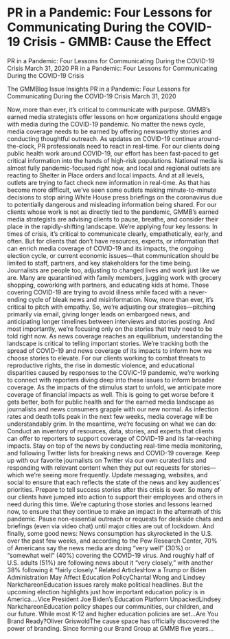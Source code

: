 # PR in a Pandemic: Four Lessons for Communicating During the COVID-19 Crisis - GMMB: Cause the Effect


PR in a Pandemic: Four Lessons for Communicating During the COVID-19 Crisis
March 31, 2020
PR in a Pandemic: Four Lessons for Communicating During the COVID-19 Crisis
 
The GMMBlog
Issue Insights PR in a Pandemic: Four Lessons for Communicating During the COVID-19 Crisis
March 31, 2020
 
Now, more than ever, it’s critical to communicate with purpose. GMMB’s earned media strategists offer lessons on how organizations should engage with media during the COVID-19 pandemic.
No matter the news cycle, media coverage needs to be earned by offering newsworthy stories and conducting thoughtful outreach. As updates on COVID-19 continue around-the-clock, PR professionals need to react in real-time.
For our clients doing public health work around COVID-19, our effort has been fast-paced to get critical information into the hands of high-risk populations. National media is almost fully pandemic-focused right now, and local and regional outlets are reacting to Shelter in Place orders and local impacts. And at all levels, outlets are trying to fact check new information in real-time. As that has become more difficult, we’ve seen some outlets making minute-to-minute decisions to stop airing White House press briefings on the coronavirus due to potentially dangerous and misleading information being shared.
For our clients whose work is not as directly tied to the pandemic, GMMB’s earned media strategists are advising clients to pause, breathe, and consider their place in the rapidly-shifting landscape. We’re applying four key lessons:
In times of crisis, it’s critical to communicate clearly, empathetically, early, and often. But for clients that don’t have resources, experts, or information that can enrich media coverage of COVID-19 and its impacts, the ongoing election cycle, or current economic issues—that communication should be limited to staff, partners, and key stakeholders for the time being.
Journalists are people too, adjusting to changed lives and work just like we are. Many are quarantined with family members, juggling work with grocery shopping, coworking with partners, and educating kids at home. Those covering COVID-19 are trying to avoid illness while faced with a never-ending cycle of bleak news and misinformation.
Now, more than ever, it’s critical to pitch with empathy. So, we’re adjusting our strategies—pitching primarily via email, giving longer leads on embargoed news, and anticipating longer timelines between interviews and stories posting. And most importantly, we’re focusing only on the stories that truly need to be told right now.
As news coverage reaches an equilibrium, understanding the landscape is critical to telling important stories. We’re tracking both the spread of COVID-19 and news coverage of its impacts to inform how we choose stories to elevate. For our clients working to combat threats to reproductive rights, the rise in domestic violence, and educational disparities caused by responses to the COVIC-19 pandemic, we’re working to connect with reporters diving deep into these issues to inform broader coverage. As the impacts of the stimulus start to unfold, we anticipate more coverage of financial impacts as well.
This is going to get worse before it gets better, both for public health and for the earned media landscape as journalists and news consumers grapple with our new normal. As infection rates and death tolls peak in the next few weeks, media coverage will be understandably grim. In the meantime, we’re focusing on what we can do:
Conduct an inventory of resources, data, stories, and experts that clients can offer to reporters to support coverage of COVID-19 and its far-reaching impacts.
Stay on top of the news by conducting real-time media monitoring, and following Twitter lists for breaking news and COVID-19 coverage.
Keep up with our favorite journalists on Twitter via our own curated lists and responding with relevant content when they put out requests for stories—which we’re seeing more frequently.
Update messaging, websites, and social to ensure that each reflects the state of the news and key audiences’ priorities.
Prepare to tell success stories after this crisis is over. So many of our clients have jumped into action to support their employees and others in need during this time. We’re capturing those stories and lessons learned now, to ensure that they continue to make an impact in the aftermath of this pandemic.
Pause non-essential outreach or requests for deskside chats and briefings (even via video chat) until major cities are out of lockdown.
And finally, some good news: News consumption has skyrocketed in the U.S. over the past few weeks, and according to the Pew Research Center, 70% of Americans say the news media are doing “very well” (30%) or “somewhat well” (40%) covering the COVID-19 virus. And roughly half of U.S. adults (51%) are following news about it “very closely,” with another 38% following it “fairly closely.”
Related ArticlesHow a Trump or Biden Administration May Affect Education PolicyChantal Wong and Lindsey NarkchareonEducation issues rarely make political headlines. But the upcoming election highlights just how important education policy is in America.…Vice President Joe Biden’s Education Platform UnpackedLindsey NarkchareonEducation policy shapes our communities, our children, and our future. While most K-12 and higher education policies are set…Are You Brand Ready?Oliver GriswoldThe cause space has officially discovered the power of branding. Since forming our Brand Group at GMMB five years…
